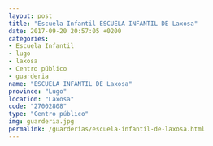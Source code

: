 ```yaml
---
layout: post
title: "Escuela Infantil ESCUELA INFANTIL DE Laxosa"
date: 2017-09-20 20:57:05 +0200
categories:
- Escuela Infantil
- lugo
- laxosa
- Centro público
- guarderia
name: "ESCUELA INFANTIL DE Laxosa"
province: "Lugo"
location: "Laxosa"
code: "27002808"
type: "Centro público"
img: guarderia.jpg
permalink: /guarderias/escuela-infantil-de-laxosa.html
---
```

